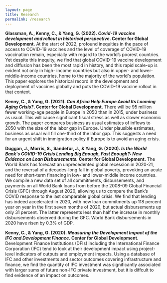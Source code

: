 ```yaml
---
layout: page
title: Research
permalink: /research
---
```


**Glassman, A., Kenny, C., & Yang, G. (2022). *Covid-19 vaccine development and rollout in historical perspective*. Center for Global Development.**
At the start of 2022, profound inequities in the pace of access to    COVID-19 vaccines and the level of coverage of COVID-19 vaccination    remain, especially with regard to the world’s poorest countries. Yet   despite this inequity, we find that global COVID-19 vaccine    development and diffusion has been the most rapid in history, and    this rapid scale-up is evident not only in high- income countries but  also in upper- and lower-middle-income countries, home to the    majority of the world's population. This paper explores the    historical record in the development and deployment of vaccines    globally and puts the COVID-19 vaccine rollout in that context.

**Kenny, C., & Yang, G. (2021). *Can Africa Help Europe Avoid Its Looming Aging Crisis?*. Center for Global Development.**
There will be 95 million fewer working-age people in Europe in 2050 than in 2015, under business as usual. This will cause significant fiscal stress as well as slower economic growth. The paper compares business as usual estimates of inflows to 2050 with the size of the labor gap in Europe. Under plausible estimates, business as usual will fill one-third of the labor gap. This suggests a need for an urgent shift in immigration policy if Europe is to avoid an aging crisis.

**Duggan, J., Morris, S., Sandefur, J., & Yang, G. (2020). *Is the World Bank's COVID-19 Crisis Lending Big Enough, Fast Enough?: New Evidence on Loan Disbursements.* Center for Global Development.**
The World Bank has forecast an unprecedented global recession in 2020-21, and the reversal of a decades-long fall in global poverty, provoking an acute need for short-term financing in low- and lower-middle income countries. We compile a new data set of all commitments, disbursements, and payments on all World Bank loans from before the 2008-09 Global Financial Crisis (GFC) through August 2020, allowing us to compare the Bank’s COVID response to the last comparable global crisis. We find that lending has indeed accelerated in 2020, with new loan commitments up 118 percent year on year in the first seven months of 2020, but actual disbursements up only 31 percent. The latter represents less than half the increase in monthly disbursements observed during the GFC. World Bank disbursements in 2020 have risen by 0.3% of GDP.

**Kenny, C., & Yang, G. (2020). *Measuring the Development Impact of the IFC and Development Finance.* Center for Global Development.**
Development Finance Institutions (DFIs) including the International Finance Corporation (IFC) tend to look at their development impact using project-level indicators of outputs and employment impacts. Using a database of IFC and other investments and sector outcomes covering infrastructure and finance, we find the quantity of IFC investment was significantly associated with larger sums of future non-IFC private investment, but it is diffcult to find evidence of an impact on outcomes.
